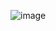 
![image](https://user-images.githubusercontent.com/52237474/205816017-d31bde73-b649-4e5f-8ed3-d5f158a241db.png)
